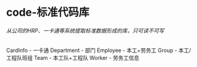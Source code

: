 # code-标准代码库
###### 从公司的HRP、一卡通等系统提取标准数据形成的库，只可读不可写

CardInfo - 一卡通
Department - 部门
Employee - 本工+劳务工
Group - 本工/工程队班组
Team - 本工队+工程队
Worker - 劳务工信息